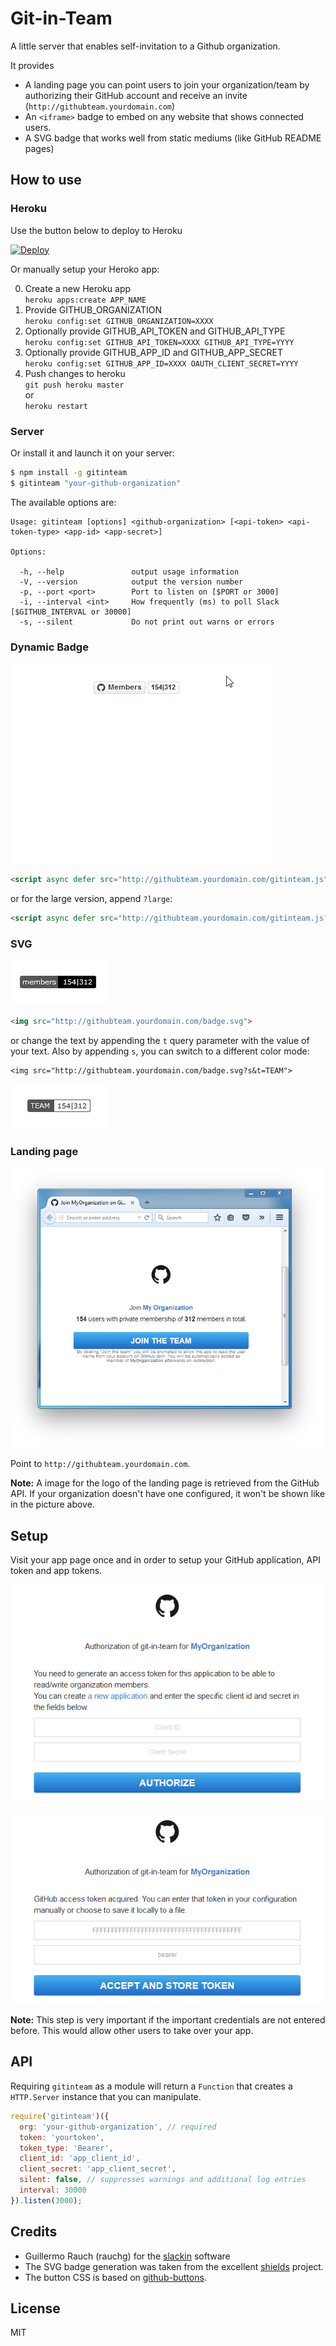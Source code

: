
# Git-in-Team

A little server that enables self-invitation to a Github organization.

It provides

- A landing page you can point users to join your organization/team by
  authorizing their GitHub account and receive an invite (`http://githubteam.yourdomain.com`)
- An `<iframe>` badge to embed on any website that shows connected users.
- A SVG badge that works well from static mediums (like GitHub README pages)

## How to use

### Heroku

Use the button below to deploy to Heroku

[![Deploy](https://www.herokucdn.com/deploy/button.svg)](https://heroku.com/deploy?template=https://github.com/RattleSN4K3/git-in-team/tree/master)

Or manually setup your Heroko app:

0. Create a new Heroku app  
`heroku apps:create APP_NAME`
0. Provide GITHUB_ORGANIZATION  
`heroku config:set GITHUB_ORGANIZATION=XXXX`
0. Optionally provide GITHUB_API_TOKEN and GITHUB_API_TYPE  
`heroku config:set GITHUB_API_TOKEN=XXXX GITHUB_API_TYPE=YYYY`
0. Optionally provide GITHUB_APP_ID and GITHUB_APP_SECRET  
`heroku config:set GITHUB_APP_ID=XXXX OAUTH_CLIENT_SECRET=YYYY`
0. Push changes to heroku  
`git push heroku master`  
or  
`heroku restart`


### Server

Or install it and launch it on your server:

```bash
$ npm install -g gitinteam
$ gitinteam "your-github-organization"
```

The available options are:

```
Usage: gitinteam [options] <github-organization> [<api-token> <api-token-type> <app-id> <app-secret>]

Options:

  -h, --help               output usage information
  -V, --version            output the version number
  -p, --port <port>        Port to listen on [$PORT or 3000]
  -i, --interval <int>     How frequently (ms) to poll Slack [$GITHUB_INTERVAL or 30000]
  -s, --silent             Do not print out warns or errors
```

### Dynamic Badge

[![](screenshots/preview_badge.gif)](https://github.com/RattleSN4K3/git-in-team)

```html
<script async defer src="http://githubteam.yourdomain.com/gitinteam.js"></script>
```

or for the large version, append `?large`:

```html
<script async defer src="http://githubteam.yourdomain.com/gitinteam.js?large"></script>
```

### SVG

[![](screenshots/preview_svg.png)](https://github.com/RattleSN4K3/git-in-team)

```html
<img src="http://githubteam.yourdomain.com/badge.svg">
```

or change the text by appending the `t` query parameter with the value of your text. Also by appending `s`, you can switch to a different color mode:

```
<img src="http://githubteam.yourdomain.com/badge.svg?s&t=TEAM">
```

[![](screenshots/preview_svg_alt.png)](https://github.com/RattleSN4K3/git-in-team)

### Landing page

[![](screenshots/preview_landing.png)](https://github.com/RattleSN4K3/git-in-team)

Point to `http://githubteam.yourdomain.com`.

**Note:** A image for the logo of the landing page
is retrieved from the GitHub API. If your organization
doesn't have one configured, it won't be shown like in the picture above.

## Setup

Visit your app page once and in order to setup your GitHub application, API token and app tokens.

[![](screenshots/preview_auth_1.png)](https://github.com/RattleSN4K3/git-in-team)

[![](screenshots/preview_auth_2.png)](https://github.com/RattleSN4K3/git-in-team)

**Note:** This step is very important if the important credentials are not entered before. This would allow other users to take over your app.

## API

Requiring `gitinteam` as a module will return
a `Function` that creates a `HTTP.Server` instance
that you can manipulate.

```js
require('gitinteam')({
  org: 'your-github-organization', // required
  token: 'yourtoken',
  token_type: 'Bearer',
  client_id: 'app_client_id',
  client_secret: 'app_client_secret',
  silent: false, // suppresses warnings and additional log entries
  interval: 30000
}).listen(3000);
```


## Credits

- Guillermo Rauch (rauchg) for the [slackin](https://github.com/rauchg/slackin) software
- The SVG badge generation was taken from the
excellent [shields](https://github.com/badges/shields) project.
- The button CSS is based on
[github-buttons](https://github.com/mdo/github-buttons).

## License

MIT
